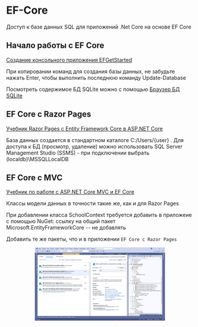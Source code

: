 # EF-Core
Доступ к базе данных SQL для приложений .Net Core на основе EF Core

## Начало работы с EF Core
[Создание консольного приложения EFGetStarted](https://docs.microsoft.com/ru-ru/ef/core/get-started/?tabs=visual-studio)

При копировании команд для создания базы данных, не забудьте нажать Enter, чтобы выполнить последнюю команду Update-Database

Посмотреть содержимое БД SQLite можно с помощью [Браузер БД SQLite](https://sqlitebrowser.org/)

## EF Core с Razor Pages
[Учебник Razor Pages с Entity Framework Core в ASP.NET Core](https://docs.microsoft.com/ru-ru/aspnet/core/data/ef-rp/intro?view=aspnetcore-3.1&tabs=visual-studio)

База данных создается в стандартном каталоге C:/Users/{user} . Для доступа к БД (просмотр, удаление) можно использовать SQL Server Management Studio (SSMS) - при подключении выбрать (localdb)\MSSQLLocalDB

## EF Core с MVC
[Учебник по работе с ASP.NET Core MVC и EF Core](https://docs.microsoft.com/ru-ru/aspnet/core/data/ef-mvc/?view=aspnetcore-3.1)

Классы модели данных в точности такие же, как и для Razor Pages

При добавлении класса SchoolContext требуется добавить в приложеие с помощью NuGet:
ссылку на общий пакет Microsoft.EntityFrameworkCore -- не добавлять

Добавить те же пакеты, что и в приложении `EF Core с Razor Pages`

<p align="center">
  <img src="ContosoUniversityMVC/wwwroot/img/prtsc/addNuget.png" width="350" alt="">
</p>
